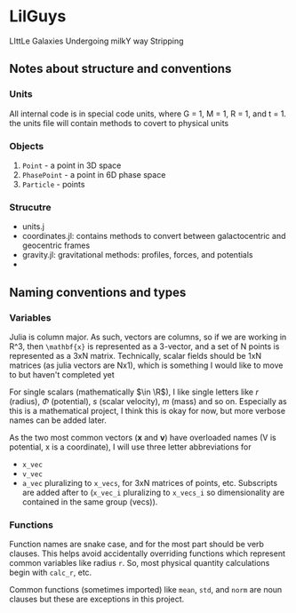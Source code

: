 # LilGuys
LIttLe Galaxies Undergoing milkY way Stripping

## Notes about structure and conventions

### Units
All internal code is in special code units, where G = 1, M = 1, R = 1, and t = 1.
the units file will contain methods to covert to physical units

### Objects

1. `Point` - a point in 3D space
2. `PhasePoint` - a point in 6D phase space
2. `Particle` - points


### Strucutre
- units.j
- coordinates.jl: contains methods to convert between galactocentric and geocentric frames
- gravity.jl: gravitational methods: profiles, forces, and potentials
- 


## Naming conventions and types

### Variables
Julia is column major. As such, vectors are columns, so if we are working in R^3, then `\mathbf{x}` is represented as a 3-vector, and a set of N points is represented as a 3xN matrix. 
Technically, scalar fields should be 1xN matrices (as julia vectors are Nx1), which is something I would like to move to but haven't completed yet

For single scalars (mathematically $\in \R$), I like single letters like $r$ (radius), $\Phi$ (potential), $s$ (scalar velocity), $m$ (mass) and so on. Especially as this is a mathematical project, I think this is okay for now, but more verbose names can be added later.

As the two most common vectors ($\mathbf{x}$ and $\mathbf{v}$) have overloaded names (V is potential, x is a coordinate), I will use three letter abbreviations for 
- `x_vec`
- `v_vec`
- `a_vec`
pluralizing to `x_vecs`, for 3xN matrices of points, etc.
Subscripts are added after to (`x_vec_i` pluralizing to `x_vecs_i` so dimensionality are contained in the same group (vecs)).


### Functions

Function names are snake case, and for the most part should be verb clauses. This helps avoid accidentally overriding functions which represent common variables like radius `r`. So, most physical quantity calculations begin with `calc_r`, etc. 

Common functions (sometimes imported)  like `mean`, `std`, and `norm` are noun clauses but these are exceptions in this project.
